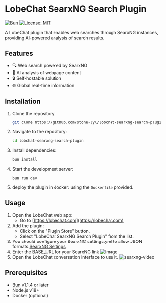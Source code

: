 # LobeChat SearxNG Search Plugin

[![Bun](https://img.shields.io/badge/Runtime-Bun-%23fbf0df)](https://bun.sh)
[![License: MIT](https://img.shields.io/badge/License-MIT-blue.svg)](https://opensource.org/licenses/MIT)

A LobeChat plugin that enables web searches through SearxNG instances, providing AI-powered analysis of search results.

## Features

- 🔍 Web search powered by SearxNG
- 🧠 AI analysis of webpage content
- 🔒 Self-hostable solution
- 🌐 Global real-time information

## Installation

1. Clone the repository:
    ```bash
    git clone https://github.com/stone-lyl/lobchat-searxng-search-plugin.git
    ```
2. Navigate to the repository:
    ```bash
    cd lobchat-searxng-search-plugin
    ```
3. Install dependencies:
    ```bash
    bun install
    ```
4. Start the development server:
    ```bash
    bun run dev
    ```
5. deploy the plugin in docker:
    using the `Dockerfile` provided.

## Usage

1. Open the LobeChat web app:
    - Go to [https://lobechat.com](https://lobechat.com)
2. Add the plugin:
    - Click on the "Plugin Store" button.
    - Select "LobeChat SearxNG Search Plugin" from the list.
3. You should configure your SearxNG settings.yml to allow JSON formats.[SearxNG Settings](https://github.com/searxng/searxng/discussions/3542)
4. Enter the BASE_URL for your SearxNG link
![Image](https://github.com/user-attachments/assets/ffcc271f-1a09-4131-9d12-a9323287df18)
5. Open the LobeChat conversation interface to use it.
![searxng-video](https://github.com/user-attachments/assets/deaf8284-c3f1-4b09-99a0-2896fb66667a)


## Prerequisites

- [Bun](https://bun.sh) v1.1.4 or later
- Node.js v18+
- Docker (optional)
